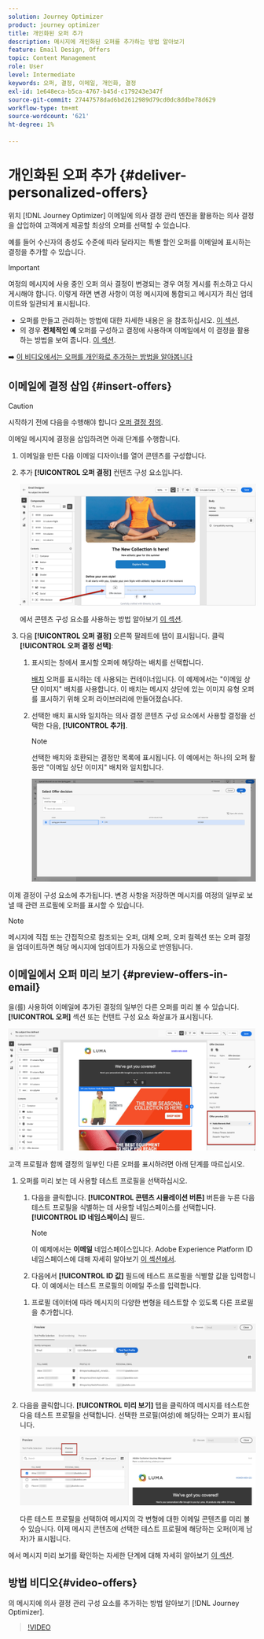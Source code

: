 ```yaml
---
solution: Journey Optimizer
product: journey optimizer
title: 개인화된 오퍼 추가
description: 메시지에 개인화된 오퍼를 추가하는 방법 알아보기
feature: Email Design, Offers
topic: Content Management
role: User
level: Intermediate
keywords: 오퍼, 결정, 이메일, 개인화, 결정
exl-id: 1e648eca-b5ca-4767-b45d-c179243e347f
source-git-commit: 27447578dad6bd2612989d79cd0dc8ddbe78d629
workflow-type: tm+mt
source-wordcount: '621'
ht-degree: 1%

---
```


# 개인화된 오퍼 추가 {#deliver-personalized-offers}

위치 [!DNL Journey Optimizer] 이메일에 의사 결정 관리 엔진을 활용하는 의사 결정을 삽입하여 고객에게 제공할 최상의 오퍼를 선택할 수 있습니다.

예를 들어 수신자의 충성도 수준에 따라 달라지는 특별 할인 오퍼를 이메일에 표시하는 결정을 추가할 수 있습니다.

>[!IMPORTANT]
>
>여정의 메시지에 사용 중인 오퍼 의사 결정이 변경되는 경우 여정 게시를 취소하고 다시 게시해야 합니다.  이렇게 하면 변경 사항이 여정 메시지에 통합되고 메시지가 최신 업데이트와 일관되게 표시됩니다.

* 오퍼를 만들고 관리하는 방법에 대한 자세한 내용은 을 참조하십시오. [이 섹션](../offers/get-started/starting-offer-decisioning.md).
* 의 경우 **전체적인 예** 오퍼를 구성하고 결정에 사용하며 이메일에서 이 결정을 활용하는 방법을 보여 줍니다. [이 섹션](../offers/offers-e2e.md#insert-decision-in-email).

➡️ [이 비디오에서는 오퍼를 개인화로 추가하는 방법을 알아봅니다](#video-offers)

## 이메일에 결정 삽입 {#insert-offers}

>[!CAUTION]
>
>시작하기 전에 다음을 수행해야 합니다 [오퍼 결정 정의](../offers/offer-activities/create-offer-activities.md).

이메일 메시지에 결정을 삽입하려면 아래 단계를 수행합니다.

1. 이메일을 만든 다음 이메일 디자이너를 열어 콘텐츠를 구성합니다.

1. 추가 **[!UICONTROL 오퍼 결정]** 컨텐츠 구성 요소입니다.

   ![](assets/deliver-offer-component.png)

   에서 콘텐츠 구성 요소를 사용하는 방법 알아보기 [이 섹션](content-components.md).

1. 다음 **[!UICONTROL 오퍼 결정]** 오른쪽 팔레트에 탭이 표시됩니다. 클릭 **[!UICONTROL 오퍼 결정 선택]**:

   1. 표시되는 창에서 표시할 오퍼에 해당하는 배치를 선택합니다.

      [배치](../offers/offer-library/creating-placements.md) 오퍼를 표시하는 데 사용되는 컨테이너입니다. 이 예제에서는 &quot;이메일 상단 이미지&quot; 배치를 사용합니다. 이 배치는 메시지 상단에 있는 이미지 유형 오퍼를 표시하기 위해 오퍼 라이브러리에 만들어졌습니다.

   1. 선택한 배치 표시와 일치하는 의사 결정 콘텐츠 구성 요소에서 사용할 결정을 선택한 다음, **[!UICONTROL 추가]**.

      >[!NOTE]
      >
      >선택한 배치와 호환되는 결정만 목록에 표시됩니다. 이 예에서는 하나의 오퍼 활동만 &quot;이메일 상단 이미지&quot; 배치와 일치합니다.

      ![](assets/deliver-offer-placement.png)

이제 결정이 구성 요소에 추가됩니다. 변경 사항을 저장하면 메시지를 여정의 일부로 보낼 때 관련 프로필에 오퍼를 표시할 수 있습니다.

>[!NOTE]
>
>메시지에 직접 또는 간접적으로 참조되는 오퍼, 대체 오퍼, 오퍼 컬렉션 또는 오퍼 결정을 업데이트하면 해당 메시지에 업데이트가 자동으로 반영됩니다.

## 이메일에서 오퍼 미리 보기 {#preview-offers-in-email}

을(를) 사용하여 이메일에 추가된 결정의 일부인 다른 오퍼를 미리 볼 수 있습니다. **[!UICONTROL 오퍼]** 섹션 또는 컨텐트 구성 요소 화살표가 표시됩니다.

![](assets/deliver-offer-preview.png)

고객 프로필과 함께 결정의 일부인 다른 오퍼를 표시하려면 아래 단계를 따르십시오.

1. 오퍼를 미리 보는 데 사용할 테스트 프로필을 선택하십시오.

   1. 다음을 클릭합니다. **[!UICONTROL 콘텐츠 시뮬레이션 버튼]** 버튼을 누른 다음 테스트 프로필을 식별하는 데 사용할 네임스페이스를 선택합니다. **[!UICONTROL ID 네임스페이스]** 필드.

      >[!NOTE]
      >
      >이 예제에서는 **이메일** 네임스페이스입니다. Adobe Experience Platform ID 네임스페이스에 대해 자세히 알아보기 [이 섹션에서](../audience/get-started-identity.md).

   1. 다음에서 **[!UICONTROL ID 값]** 필드에 테스트 프로필을 식별할 값을 입력합니다. 이 예에서는 테스트 프로필의 이메일 주소를 입력합니다.

   <!--For example enter smith@adobe.com and click the **[!UICONTROL Add profile]** button.-->

   1. 프로필 데이터에 따라 메시지의 다양한 변형을 테스트할 수 있도록 다른 프로필을 추가합니다.

      ![](assets/deliver-offer-test-profiles.png)

1. 다음을 클릭합니다. **[!UICONTROL 미리 보기]** 탭을 클릭하여 메시지를 테스트한 다음 테스트 프로필을 선택합니다. 선택한 프로필(여성)에 해당하는 오퍼가 표시됩니다.

   ![](assets/deliver-offer-test-profile-female-preview.png)

   다른 테스트 프로필을 선택하여 메시지의 각 변형에 대한 이메일 콘텐츠를 미리 볼 수 있습니다. 이제 메시지 콘텐츠에 선택한 테스트 프로필에 해당하는 오퍼(이제 남자)가 표시됩니다.

에서 메시지 미리 보기를 확인하는 자세한 단계에 대해 자세히 알아보기 [이 섹션](#preview-your-messages).

## 방법 비디오{#video-offers}

의 메시지에 의사 결정 관리 구성 요소를 추가하는 방법 알아보기 [!DNL Journey Optimizer].

>[!VIDEO](https://video.tv.adobe.com/v/334088?quality=12)
